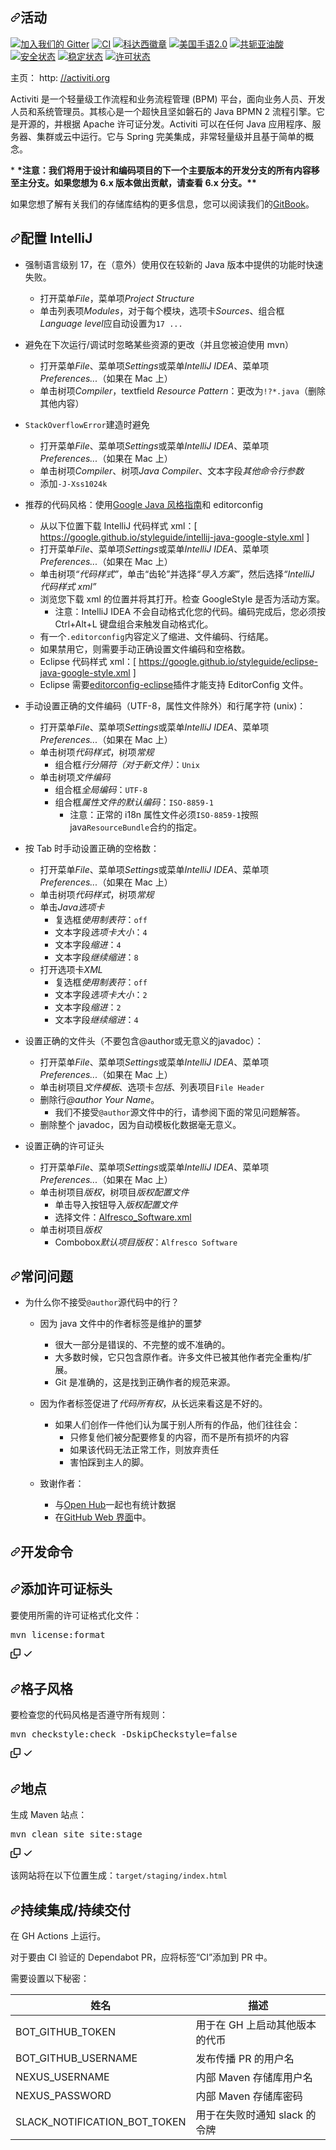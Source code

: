 <div class="Box-sc-g0xbh4-0 bJMeLZ js-snippet-clipboard-copy-unpositioned" data-hpc="true"><article class="markdown-body entry-content container-lg" itemprop="text"><h1 tabindex="-1" dir="auto"><a id="user-content-activiti" class="anchor" aria-hidden="true" tabindex="-1" href="#activiti"><svg class="octicon octicon-link" viewBox="0 0 16 16" version="1.1" width="16" height="16" aria-hidden="true"><path d="m7.775 3.275 1.25-1.25a3.5 3.5 0 1 1 4.95 4.95l-2.5 2.5a3.5 3.5 0 0 1-4.95 0 .751.751 0 0 1 .018-1.042.751.751 0 0 1 1.042-.018 1.998 1.998 0 0 0 2.83 0l2.5-2.5a2.002 2.002 0 0 0-2.83-2.83l-1.25 1.25a.751.751 0 0 1-1.042-.018.751.751 0 0 1-.018-1.042Zm-4.69 9.64a1.998 1.998 0 0 0 2.83 0l1.25-1.25a.751.751 0 0 1 1.042.018.751.751 0 0 1 .018 1.042l-1.25 1.25a3.5 3.5 0 1 1-4.95-4.95l2.5-2.5a3.5 3.5 0 0 1 4.95 0 .751.751 0 0 1-.018 1.042.751.751 0 0 1-1.042.018 1.998 1.998 0 0 0-2.83 0l-2.5 2.5a1.998 1.998 0 0 0 0 2.83Z"></path></svg></a><font style="vertical-align: inherit;"><font style="vertical-align: inherit;">活动</font></font></h1>
<p dir="auto"><a href="https://gitter.im/Activiti/Activiti7?utm_source=badge&amp;utm_medium=badge&amp;utm_campaign=pr-badge&amp;utm_content=badge" rel="nofollow"><img src="https://camo.githubusercontent.com/d2e7ed1ec48fb4f70f561d5aa77a88683ba02791415e55aa02ba6107c3c9b6dc/68747470733a2f2f6261646765732e6769747465722e696d2f41637469766974692f4163746976697469372e737667" alt="加入我们的 Gitter" data-canonical-src="https://badges.gitter.im/Activiti/Activiti7.svg" style="max-width: 100%;"></a>
<a href="https://github.com/Activiti/Activiti/actions/workflows/main.yml"><img src="https://github.com/Activiti/Activiti/actions/workflows/main.yml/badge.svg" alt="CI" style="max-width: 100%;"></a>
<a href="https://www.codacy.com/gh/Activiti/Activiti?utm_source=github.com&amp;utm_medium=referral&amp;utm_content=Activiti/Activiti&amp;utm_campaign=Badge_Grade" rel="nofollow"><img src="https://camo.githubusercontent.com/8eb0d13ce3e05d8626d69fe34b866841a81968ebbbef1866f654762a80dd3087/68747470733a2f2f6170692e636f646163792e636f6d2f70726f6a6563742f62616467652f47726164652f3830333538303161653934633434313938316633363366613939383234613333" alt="科达西徽章" data-canonical-src="https://api.codacy.com/project/badge/Grade/8035801ae94c441981f363fa99824a33" style="max-width: 100%;"></a>
<a href="https://github.com/Activiti/Activiti/blob/develop/LICENSE.txt"><img src="https://camo.githubusercontent.com/f55020be3fbfaef8166e30b44e23b02853bb266f7f4192dcddbb3418045e50f4/68747470733a2f2f696d672e736869656c64732e696f2f686578706d2f6c2f706c75672e737667" alt="美国手语2.0" data-canonical-src="https://img.shields.io/hexpm/l/plug.svg" style="max-width: 100%;"></a>
<a href="https://cla-assistant.io/Activiti/Activiti" rel="nofollow"><img src="https://camo.githubusercontent.com/dfec7e52b5299ef5b9646eaaa11cbb35c502ff512ba3fc7f4ae879c441bb69e5/68747470733a2f2f636c612d617373697374616e742e696f2f726561646d652f62616467652f41637469766974692f4163746976697469" alt="共轭亚油酸" data-canonical-src="https://cla-assistant.io/readme/badge/Activiti/Activiti" style="max-width: 100%;"></a>
<a href="https://www.meterian.io/report/gh/Activiti/Activiti" rel="nofollow"><img src="https://camo.githubusercontent.com/431aa07976ce6a1528ace21f2c15f6f67472c7c7d95988c1398744b1a0c6f209/68747470733a2f2f7777772e6d6574657269616e2e696f2f62616467652f67682f41637469766974692f41637469766974692f7365637572697479" alt="安全状态" data-canonical-src="https://www.meterian.io/badge/gh/Activiti/Activiti/security" style="max-width: 100%;"></a>
<a href="https://www.meterian.io/report/gh/Activiti/Activiti" rel="nofollow"><img src="https://camo.githubusercontent.com/022f716c405abbd38b4923692bd0538306c8e488ba1d0f1fadb509d6868873c8/68747470733a2f2f7777772e6d6574657269616e2e696f2f62616467652f67682f41637469766974692f41637469766974692f73746162696c697479" alt="稳定状态" data-canonical-src="https://www.meterian.io/badge/gh/Activiti/Activiti/stability" style="max-width: 100%;"></a>
<a href="https://www.meterian.io/report/gh/Activiti/Activiti" rel="nofollow"><img src="https://camo.githubusercontent.com/84f5d57ddfb2e4f87b2ea9eeda69b7d91c9d0d378722cd04f4da110db3cabfbe/68747470733a2f2f7777772e6d6574657269616e2e696f2f62616467652f67682f41637469766974692f41637469766974692f6c6963656e73696e67" alt="许可状态" data-canonical-src="https://www.meterian.io/badge/gh/Activiti/Activiti/licensing" style="max-width: 100%;"></a></p>
<p dir="auto"><font style="vertical-align: inherit;"><font style="vertical-align: inherit;">主页： http: </font></font><a href="http://activiti.org" rel="nofollow"><font style="vertical-align: inherit;"><font style="vertical-align: inherit;">//activiti.org</font></font></a></p>
<p dir="auto"><font style="vertical-align: inherit;"><font style="vertical-align: inherit;">Activiti 是一个轻量级工作流程和业务流程管理 (BPM) 平台，面向业务人员、开发人员和系统管理员。</font><font style="vertical-align: inherit;">其核心是一个超快且坚如磐石的 Java BPMN 2 流程引擎。</font><font style="vertical-align: inherit;">它是开源的，并根据 Apache 许可证分发。</font><font style="vertical-align: inherit;">Activiti 可以在任何 Java 应用程序、服务器、集群或云中运行。</font><font style="vertical-align: inherit;">它与 Spring 完美集成，非常轻量级并且基于简单的概念。</font></font></p>
<p dir="auto"><font style="vertical-align: inherit;"><font style="vertical-align: inherit;">* </font></font><strong><font style="vertical-align: inherit;"><font style="vertical-align: inherit;">*注意：我们将用于设计和编码项目的下一个主要版本的开发分支的所有内容移至主分支。</font><font style="vertical-align: inherit;">如果您想为 6.x 版本做出贡献，请查看 6.x 分支。**</font></font></strong></p>
<p dir="auto"><font style="vertical-align: inherit;"><font style="vertical-align: inherit;">如果您想了解有关我们的存储库结构的更多信息，您可以阅读我们的</font></font><a href="https://activiti.gitbooks.io/activiti-7-developers-guide/content/" rel="nofollow"><font style="vertical-align: inherit;"><font style="vertical-align: inherit;">GitBook</font></font></a><font style="vertical-align: inherit;"><font style="vertical-align: inherit;">。</font></font></p>
<h2 tabindex="-1" dir="auto"><a id="user-content-configuring-intellij" class="anchor" aria-hidden="true" tabindex="-1" href="#configuring-intellij"><svg class="octicon octicon-link" viewBox="0 0 16 16" version="1.1" width="16" height="16" aria-hidden="true"><path d="m7.775 3.275 1.25-1.25a3.5 3.5 0 1 1 4.95 4.95l-2.5 2.5a3.5 3.5 0 0 1-4.95 0 .751.751 0 0 1 .018-1.042.751.751 0 0 1 1.042-.018 1.998 1.998 0 0 0 2.83 0l2.5-2.5a2.002 2.002 0 0 0-2.83-2.83l-1.25 1.25a.751.751 0 0 1-1.042-.018.751.751 0 0 1-.018-1.042Zm-4.69 9.64a1.998 1.998 0 0 0 2.83 0l1.25-1.25a.751.751 0 0 1 1.042.018.751.751 0 0 1 .018 1.042l-1.25 1.25a3.5 3.5 0 1 1-4.95-4.95l2.5-2.5a3.5 3.5 0 0 1 4.95 0 .751.751 0 0 1-.018 1.042.751.751 0 0 1-1.042.018 1.998 1.998 0 0 0-2.83 0l-2.5 2.5a1.998 1.998 0 0 0 0 2.83Z"></path></svg></a><font style="vertical-align: inherit;"><font style="vertical-align: inherit;">配置 IntelliJ</font></font></h2>
<ul dir="auto">
<li>
<p dir="auto"><font style="vertical-align: inherit;"><font style="vertical-align: inherit;">强制语言级别 17，在（意外）使用仅在较新的 Java 版本中提供的功能时快速失败。</font></font></p>
<ul dir="auto">
<li><font style="vertical-align: inherit;"><font style="vertical-align: inherit;">打开菜单</font></font><em><font style="vertical-align: inherit;"><font style="vertical-align: inherit;">File</font></font></em><font style="vertical-align: inherit;"><font style="vertical-align: inherit;">，菜单项</font></font><em><font style="vertical-align: inherit;"><font style="vertical-align: inherit;">Project Structure</font></font></em></li>
<li><font style="vertical-align: inherit;"><font style="vertical-align: inherit;">单击列表项</font></font><em><font style="vertical-align: inherit;"><font style="vertical-align: inherit;">Modules</font></font></em><font style="vertical-align: inherit;"><font style="vertical-align: inherit;">，对于每个模块，选项卡</font></font><em><font style="vertical-align: inherit;"><font style="vertical-align: inherit;">Sources</font></font></em><font style="vertical-align: inherit;"><font style="vertical-align: inherit;">、组合框</font></font><em><font style="vertical-align: inherit;"><font style="vertical-align: inherit;">Language level</font></font></em><font style="vertical-align: inherit;"><font style="vertical-align: inherit;">应自动设置为</font></font><code>17 ...</code></li>
</ul>
</li>
<li>
<p dir="auto"><font style="vertical-align: inherit;"><font style="vertical-align: inherit;">避免在下次运行/调试时忽略某些资源的更改（并且您被迫使用 mvn）</font></font></p>
<ul dir="auto">
<li><font style="vertical-align: inherit;"><font style="vertical-align: inherit;">打开菜单</font></font><em><font style="vertical-align: inherit;"><font style="vertical-align: inherit;">File</font></font></em><font style="vertical-align: inherit;"><font style="vertical-align: inherit;">、菜单项</font></font><em><font style="vertical-align: inherit;"><font style="vertical-align: inherit;">Settings</font></font></em><font style="vertical-align: inherit;"><font style="vertical-align: inherit;">或菜单</font></font><em><font style="vertical-align: inherit;"><font style="vertical-align: inherit;">IntelliJ IDEA</font></font></em><font style="vertical-align: inherit;"><font style="vertical-align: inherit;">、菜单项</font></font><em><font style="vertical-align: inherit;"><font style="vertical-align: inherit;">Preferences...</font></font></em><font style="vertical-align: inherit;"><font style="vertical-align: inherit;">（如果在 Mac 上）</font></font></li>
<li><font style="vertical-align: inherit;"><font style="vertical-align: inherit;">单击树项</font></font><em><font style="vertical-align: inherit;"><font style="vertical-align: inherit;">Compiler</font></font></em><font style="vertical-align: inherit;"><font style="vertical-align: inherit;">，textfield </font></font><em><font style="vertical-align: inherit;"><font style="vertical-align: inherit;">Resource Pattern</font></font></em><font style="vertical-align: inherit;"><font style="vertical-align: inherit;">：更改为</font></font><code>!?*.java</code><font style="vertical-align: inherit;"><font style="vertical-align: inherit;">（删除其他内容）</font></font></li>
</ul>
</li>
<li>
<p dir="auto"><font style="vertical-align: inherit;"></font><code>StackOverflowError</code><font style="vertical-align: inherit;"><font style="vertical-align: inherit;">建造时</font><font style="vertical-align: inherit;">避免</font></font></p>
<ul dir="auto">
<li><font style="vertical-align: inherit;"><font style="vertical-align: inherit;">打开菜单</font></font><em><font style="vertical-align: inherit;"><font style="vertical-align: inherit;">File</font></font></em><font style="vertical-align: inherit;"><font style="vertical-align: inherit;">、菜单项</font></font><em><font style="vertical-align: inherit;"><font style="vertical-align: inherit;">Settings</font></font></em><font style="vertical-align: inherit;"><font style="vertical-align: inherit;">或菜单</font></font><em><font style="vertical-align: inherit;"><font style="vertical-align: inherit;">IntelliJ IDEA</font></font></em><font style="vertical-align: inherit;"><font style="vertical-align: inherit;">、菜单项</font></font><em><font style="vertical-align: inherit;"><font style="vertical-align: inherit;">Preferences...</font></font></em><font style="vertical-align: inherit;"><font style="vertical-align: inherit;">（如果在 Mac 上）</font></font></li>
<li><font style="vertical-align: inherit;"><font style="vertical-align: inherit;">单击树项</font></font><em><font style="vertical-align: inherit;"><font style="vertical-align: inherit;">Compiler</font></font></em><font style="vertical-align: inherit;"><font style="vertical-align: inherit;">、树项</font></font><em><font style="vertical-align: inherit;"><font style="vertical-align: inherit;">Java Compiler</font></font></em><font style="vertical-align: inherit;"><font style="vertical-align: inherit;">、文本字段</font></font><em><font style="vertical-align: inherit;"><font style="vertical-align: inherit;">其他命令行参数</font></font></em></li>
<li><font style="vertical-align: inherit;"><font style="vertical-align: inherit;">添加</font></font><code>-J-Xss1024k</code></li>
</ul>
</li>
<li>
<p dir="auto"><font style="vertical-align: inherit;"><font style="vertical-align: inherit;">推荐的代码风格：使用</font></font><a href="https://google.github.io/styleguide/javaguide.html" rel="nofollow"><font style="vertical-align: inherit;"><font style="vertical-align: inherit;">Google Java 风格指南</font></font></a><font style="vertical-align: inherit;"><font style="vertical-align: inherit;">和 editorconfig</font></font></p>
<ul dir="auto">
<li><font style="vertical-align: inherit;"><font style="vertical-align: inherit;">从以下位置下载 IntelliJ 代码样式 xml：[ </font></font><a href="https://google.github.io/styleguide/intellij-java-google-style.xml" rel="nofollow"><font style="vertical-align: inherit;"><font style="vertical-align: inherit;">https://google.github.io/styleguide/intellij-java-google-style.xml</font></font></a><font style="vertical-align: inherit;"><font style="vertical-align: inherit;"> ]</font></font></li>
<li><font style="vertical-align: inherit;"><font style="vertical-align: inherit;">打开菜单</font></font><em><font style="vertical-align: inherit;"><font style="vertical-align: inherit;">File</font></font></em><font style="vertical-align: inherit;"><font style="vertical-align: inherit;">、菜单项</font></font><em><font style="vertical-align: inherit;"><font style="vertical-align: inherit;">Settings</font></font></em><font style="vertical-align: inherit;"><font style="vertical-align: inherit;">或菜单</font></font><em><font style="vertical-align: inherit;"><font style="vertical-align: inherit;">IntelliJ IDEA</font></font></em><font style="vertical-align: inherit;"><font style="vertical-align: inherit;">、菜单项</font></font><em><font style="vertical-align: inherit;"><font style="vertical-align: inherit;">Preferences...</font></font></em><font style="vertical-align: inherit;"><font style="vertical-align: inherit;">（如果在 Mac 上）</font></font></li>
<li><font style="vertical-align: inherit;"><font style="vertical-align: inherit;">单击树项</font></font><em><font style="vertical-align: inherit;"><font style="vertical-align: inherit;">“代码样式”</font></font></em><font style="vertical-align: inherit;"><font style="vertical-align: inherit;">，单击“齿轮”并选择</font></font><em><font style="vertical-align: inherit;"><font style="vertical-align: inherit;">“导入方案”</font></font></em><font style="vertical-align: inherit;"><font style="vertical-align: inherit;">，然后选择</font></font><em><font style="vertical-align: inherit;"><font style="vertical-align: inherit;">“IntelliJ 代码样式 xml”</font></font></em></li>
<li><font style="vertical-align: inherit;"><font style="vertical-align: inherit;">浏览您下载 xml 的位置并将其打开。</font><font style="vertical-align: inherit;">检查 GoogleStyle 是否为活动方案。
</font></font><ul dir="auto">
<li><font style="vertical-align: inherit;"><font style="vertical-align: inherit;">注意：IntelliJ IDEA 不会自动格式化您的代码。</font><font style="vertical-align: inherit;">编码完成后，您必须按 Ctrl+Alt+L 键盘组合来触发自动格式化。</font></font></li>
</ul>
</li>
<li><font style="vertical-align: inherit;"><font style="vertical-align: inherit;">有一个</font></font><code>.editorconfig</code><font style="vertical-align: inherit;"><font style="vertical-align: inherit;">内容定义了缩进、文件编码、行结尾。</font></font></li>
<li><font style="vertical-align: inherit;"><font style="vertical-align: inherit;">如果禁用它，则需要手动正确设置文件编码和空格数。</font></font></li>
<li><font style="vertical-align: inherit;"><font style="vertical-align: inherit;">Eclipse 代码样式 xml：[ </font></font><a href="https://google.github.io/styleguide/eclipse-java-google-style.xml" rel="nofollow"><font style="vertical-align: inherit;"><font style="vertical-align: inherit;">https://google.github.io/styleguide/eclipse-java-google-style.xml</font></font></a><font style="vertical-align: inherit;"><font style="vertical-align: inherit;"> ]</font></font></li>
<li><font style="vertical-align: inherit;"><font style="vertical-align: inherit;">Eclipse 需要</font></font><a href="https://marketplace.eclipse.org/content/editorconfig-eclipse" rel="nofollow"><font style="vertical-align: inherit;"><font style="vertical-align: inherit;">editorconfig-eclipse</font></font></a><font style="vertical-align: inherit;"><font style="vertical-align: inherit;">插件才能支持 EditorConfig 文件。</font></font></li>
</ul>
</li>
<li>
<p dir="auto"><font style="vertical-align: inherit;"><font style="vertical-align: inherit;">手动设置正确的文件编码（UTF-8，属性文件除外）和行尾字符 (unix)：</font></font></p>
<ul dir="auto">
<li><font style="vertical-align: inherit;"><font style="vertical-align: inherit;">打开菜单</font></font><em><font style="vertical-align: inherit;"><font style="vertical-align: inherit;">File</font></font></em><font style="vertical-align: inherit;"><font style="vertical-align: inherit;">、菜单项</font></font><em><font style="vertical-align: inherit;"><font style="vertical-align: inherit;">Settings</font></font></em><font style="vertical-align: inherit;"><font style="vertical-align: inherit;">或菜单</font></font><em><font style="vertical-align: inherit;"><font style="vertical-align: inherit;">IntelliJ IDEA</font></font></em><font style="vertical-align: inherit;"><font style="vertical-align: inherit;">、菜单项</font></font><em><font style="vertical-align: inherit;"><font style="vertical-align: inherit;">Preferences...</font></font></em><font style="vertical-align: inherit;"><font style="vertical-align: inherit;">（如果在 Mac 上）</font></font></li>
<li><font style="vertical-align: inherit;"><font style="vertical-align: inherit;">单击树项</font></font><em><font style="vertical-align: inherit;"><font style="vertical-align: inherit;">代码样式</font></font></em><font style="vertical-align: inherit;"><font style="vertical-align: inherit;">，树项</font></font><em><font style="vertical-align: inherit;"><font style="vertical-align: inherit;">常规</font></font></em>
<ul dir="auto">
<li><font style="vertical-align: inherit;"><font style="vertical-align: inherit;">组合框</font></font><em><font style="vertical-align: inherit;"><font style="vertical-align: inherit;">行分隔符（对于新文件）</font></font></em><font style="vertical-align: inherit;"><font style="vertical-align: inherit;">：</font></font><code>Unix</code></li>
</ul>
</li>
<li><font style="vertical-align: inherit;"><font style="vertical-align: inherit;">单击树项</font></font><em><font style="vertical-align: inherit;"><font style="vertical-align: inherit;">文件编码</font></font></em>
<ul dir="auto">
<li><font style="vertical-align: inherit;"><font style="vertical-align: inherit;">组合框</font></font><em><font style="vertical-align: inherit;"><font style="vertical-align: inherit;">全局编码</font></font></em><font style="vertical-align: inherit;"><font style="vertical-align: inherit;">：</font></font><code>UTF-8</code></li>
<li><font style="vertical-align: inherit;"><font style="vertical-align: inherit;">组合框</font></font><em><font style="vertical-align: inherit;"><font style="vertical-align: inherit;">属性文件的默认编码</font></font></em><font style="vertical-align: inherit;"><font style="vertical-align: inherit;">：</font></font><code>ISO-8859-1</code>
<ul dir="auto">
<li><font style="vertical-align: inherit;"><font style="vertical-align: inherit;">注意：正常的 i18n 属性文件必须</font></font><code>ISO-8859-1</code><font style="vertical-align: inherit;"><font style="vertical-align: inherit;">按照 java</font></font><code>ResourceBundle</code><font style="vertical-align: inherit;"><font style="vertical-align: inherit;">合约的指定。</font></font></li>
</ul>
</li>
</ul>
</li>
</ul>
</li>
<li>
<p dir="auto"><font style="vertical-align: inherit;"><font style="vertical-align: inherit;">按 T&ZeroWidthSpace;&ZeroWidthSpace;ab 时手动设置正确的空格数：</font></font></p>
<ul dir="auto">
<li><font style="vertical-align: inherit;"><font style="vertical-align: inherit;">打开菜单</font></font><em><font style="vertical-align: inherit;"><font style="vertical-align: inherit;">File</font></font></em><font style="vertical-align: inherit;"><font style="vertical-align: inherit;">、菜单项</font></font><em><font style="vertical-align: inherit;"><font style="vertical-align: inherit;">Settings</font></font></em><font style="vertical-align: inherit;"><font style="vertical-align: inherit;">或菜单</font></font><em><font style="vertical-align: inherit;"><font style="vertical-align: inherit;">IntelliJ IDEA</font></font></em><font style="vertical-align: inherit;"><font style="vertical-align: inherit;">、菜单项</font></font><em><font style="vertical-align: inherit;"><font style="vertical-align: inherit;">Preferences...</font></font></em><font style="vertical-align: inherit;"><font style="vertical-align: inherit;">（如果在 Mac 上）</font></font></li>
<li><font style="vertical-align: inherit;"><font style="vertical-align: inherit;">单击树项</font></font><em><font style="vertical-align: inherit;"><font style="vertical-align: inherit;">代码样式</font></font></em><font style="vertical-align: inherit;"><font style="vertical-align: inherit;">，树项</font></font><em><font style="vertical-align: inherit;"><font style="vertical-align: inherit;">常规</font></font></em></li>
<li><font style="vertical-align: inherit;"><font style="vertical-align: inherit;">单击</font></font><em><font style="vertical-align: inherit;"><font style="vertical-align: inherit;">Java选项卡</font></font></em>
<ul dir="auto">
<li><font style="vertical-align: inherit;"><font style="vertical-align: inherit;">复选框</font></font><em><font style="vertical-align: inherit;"><font style="vertical-align: inherit;">使用制表符</font></font></em><font style="vertical-align: inherit;"><font style="vertical-align: inherit;">：</font></font><code>off</code></li>
<li><font style="vertical-align: inherit;"><font style="vertical-align: inherit;">文本字段</font></font><em><font style="vertical-align: inherit;"><font style="vertical-align: inherit;">选项卡大小</font></font></em><font style="vertical-align: inherit;"><font style="vertical-align: inherit;">：</font></font><code>4</code></li>
<li><font style="vertical-align: inherit;"><font style="vertical-align: inherit;">文本字段</font></font><em><font style="vertical-align: inherit;"><font style="vertical-align: inherit;">缩进</font></font></em><font style="vertical-align: inherit;"><font style="vertical-align: inherit;">：</font></font><code>4</code></li>
<li><font style="vertical-align: inherit;"><font style="vertical-align: inherit;">文本字段</font></font><em><font style="vertical-align: inherit;"><font style="vertical-align: inherit;">继续缩进</font></font></em><font style="vertical-align: inherit;"><font style="vertical-align: inherit;">：</font></font><code>8</code></li>
</ul>
</li>
<li><font style="vertical-align: inherit;"><font style="vertical-align: inherit;">打开选项卡</font></font><em><font style="vertical-align: inherit;"><font style="vertical-align: inherit;">XML</font></font></em>
<ul dir="auto">
<li><font style="vertical-align: inherit;"><font style="vertical-align: inherit;">复选框</font></font><em><font style="vertical-align: inherit;"><font style="vertical-align: inherit;">使用制表符</font></font></em><font style="vertical-align: inherit;"><font style="vertical-align: inherit;">：</font></font><code>off</code></li>
<li><font style="vertical-align: inherit;"><font style="vertical-align: inherit;">文本字段</font></font><em><font style="vertical-align: inherit;"><font style="vertical-align: inherit;">选项卡大小</font></font></em><font style="vertical-align: inherit;"><font style="vertical-align: inherit;">：</font></font><code>2</code></li>
<li><font style="vertical-align: inherit;"><font style="vertical-align: inherit;">文本字段</font></font><em><font style="vertical-align: inherit;"><font style="vertical-align: inherit;">缩进</font></font></em><font style="vertical-align: inherit;"><font style="vertical-align: inherit;">：</font></font><code>2</code></li>
<li><font style="vertical-align: inherit;"><font style="vertical-align: inherit;">文本字段</font></font><em><font style="vertical-align: inherit;"><font style="vertical-align: inherit;">继续缩进</font></font></em><font style="vertical-align: inherit;"><font style="vertical-align: inherit;">：</font></font><code>4</code></li>
</ul>
</li>
</ul>
</li>
<li>
<p dir="auto"><font style="vertical-align: inherit;"><font style="vertical-align: inherit;">设置正确的文件头（不要包含@author或无意义的javadoc）：</font></font></p>
<ul dir="auto">
<li><font style="vertical-align: inherit;"><font style="vertical-align: inherit;">打开菜单</font></font><em><font style="vertical-align: inherit;"><font style="vertical-align: inherit;">File</font></font></em><font style="vertical-align: inherit;"><font style="vertical-align: inherit;">、菜单项</font></font><em><font style="vertical-align: inherit;"><font style="vertical-align: inherit;">Settings</font></font></em><font style="vertical-align: inherit;"><font style="vertical-align: inherit;">或菜单</font></font><em><font style="vertical-align: inherit;"><font style="vertical-align: inherit;">IntelliJ IDEA</font></font></em><font style="vertical-align: inherit;"><font style="vertical-align: inherit;">、菜单项</font></font><em><font style="vertical-align: inherit;"><font style="vertical-align: inherit;">Preferences...</font></font></em><font style="vertical-align: inherit;"><font style="vertical-align: inherit;">（如果在 Mac 上）</font></font></li>
<li><font style="vertical-align: inherit;"><font style="vertical-align: inherit;">单击树项目</font></font><em><font style="vertical-align: inherit;"><font style="vertical-align: inherit;">文件模板</font></font></em><font style="vertical-align: inherit;"><font style="vertical-align: inherit;">、选项卡</font></font><em><font style="vertical-align: inherit;"><font style="vertical-align: inherit;">包括</font></font></em><font style="vertical-align: inherit;"><font style="vertical-align: inherit;">、列表项目</font></font><code>File Header</code></li>
<li><font style="vertical-align: inherit;"><font style="vertical-align: inherit;">删除行</font></font><em><font style="vertical-align: inherit;"><font style="vertical-align: inherit;">@author Your Name</font></font></em><font style="vertical-align: inherit;"><font style="vertical-align: inherit;">。
</font></font><ul dir="auto">
<li><font style="vertical-align: inherit;"><font style="vertical-align: inherit;">我们不接受</font></font><code>@author</code><font style="vertical-align: inherit;"><font style="vertical-align: inherit;">源文件中的行，请参阅下面的常见问题解答。</font></font></li>
</ul>
</li>
<li><font style="vertical-align: inherit;"><font style="vertical-align: inherit;">删除整个 javadoc，因为自动模板化数据毫无意义。</font></font></li>
</ul>
</li>
<li>
<p dir="auto"><font style="vertical-align: inherit;"><font style="vertical-align: inherit;">设置正确的许可证头</font></font></p>
<ul dir="auto">
<li><font style="vertical-align: inherit;"><font style="vertical-align: inherit;">打开菜单</font></font><em><font style="vertical-align: inherit;"><font style="vertical-align: inherit;">File</font></font></em><font style="vertical-align: inherit;"><font style="vertical-align: inherit;">、菜单项</font></font><em><font style="vertical-align: inherit;"><font style="vertical-align: inherit;">Settings</font></font></em><font style="vertical-align: inherit;"><font style="vertical-align: inherit;">或菜单</font></font><em><font style="vertical-align: inherit;"><font style="vertical-align: inherit;">IntelliJ IDEA</font></font></em><font style="vertical-align: inherit;"><font style="vertical-align: inherit;">、菜单项</font></font><em><font style="vertical-align: inherit;"><font style="vertical-align: inherit;">Preferences...</font></font></em><font style="vertical-align: inherit;"><font style="vertical-align: inherit;">（如果在 Mac 上）</font></font></li>
<li><font style="vertical-align: inherit;"><font style="vertical-align: inherit;">单击树项目</font></font><em><font style="vertical-align: inherit;"><font style="vertical-align: inherit;">版权</font></font></em><font style="vertical-align: inherit;"><font style="vertical-align: inherit;">，树项目</font></font><em><font style="vertical-align: inherit;"><font style="vertical-align: inherit;">版权配置文件</font></font></em>
<ul dir="auto">
<li><font style="vertical-align: inherit;"><font style="vertical-align: inherit;">单击导入按钮导入</font></font><em><font style="vertical-align: inherit;"><font style="vertical-align: inherit;">版权配置文件</font></font></em></li>
<li><font style="vertical-align: inherit;"><font style="vertical-align: inherit;">选择文件：</font></font><a href="/Activiti/Activiti/blob/develop/ide-configuration/intellij-configuration/copyright/Alfresco_Software.xml"><font style="vertical-align: inherit;"><font style="vertical-align: inherit;">Alfresco_Software.xml</font></font></a></li>
</ul>
</li>
<li><font style="vertical-align: inherit;"><font style="vertical-align: inherit;">单击树项目</font></font><em><font style="vertical-align: inherit;"><font style="vertical-align: inherit;">版权</font></font></em>
<ul dir="auto">
<li><font style="vertical-align: inherit;"><font style="vertical-align: inherit;">Combobox</font></font><em><font style="vertical-align: inherit;"><font style="vertical-align: inherit;">默认项目版权</font></font></em><font style="vertical-align: inherit;"><font style="vertical-align: inherit;">：</font></font><code>Alfresco Software</code></li>
</ul>
</li>
</ul>
</li>
</ul>
<h1 tabindex="-1" dir="auto"><a id="user-content-faq" class="anchor" aria-hidden="true" tabindex="-1" href="#faq"><svg class="octicon octicon-link" viewBox="0 0 16 16" version="1.1" width="16" height="16" aria-hidden="true"><path d="m7.775 3.275 1.25-1.25a3.5 3.5 0 1 1 4.95 4.95l-2.5 2.5a3.5 3.5 0 0 1-4.95 0 .751.751 0 0 1 .018-1.042.751.751 0 0 1 1.042-.018 1.998 1.998 0 0 0 2.83 0l2.5-2.5a2.002 2.002 0 0 0-2.83-2.83l-1.25 1.25a.751.751 0 0 1-1.042-.018.751.751 0 0 1-.018-1.042Zm-4.69 9.64a1.998 1.998 0 0 0 2.83 0l1.25-1.25a.751.751 0 0 1 1.042.018.751.751 0 0 1 .018 1.042l-1.25 1.25a3.5 3.5 0 1 1-4.95-4.95l2.5-2.5a3.5 3.5 0 0 1 4.95 0 .751.751 0 0 1-.018 1.042.751.751 0 0 1-1.042.018 1.998 1.998 0 0 0-2.83 0l-2.5 2.5a1.998 1.998 0 0 0 0 2.83Z"></path></svg></a><font style="vertical-align: inherit;"><font style="vertical-align: inherit;">常问问题</font></font></h1>
<ul dir="auto">
<li>
<p dir="auto"><font style="vertical-align: inherit;"><font style="vertical-align: inherit;">为什么你不接受</font></font><code>@author</code><font style="vertical-align: inherit;"><font style="vertical-align: inherit;">源代码中的行？</font></font></p>
<ul dir="auto">
<li>
<p dir="auto"><font style="vertical-align: inherit;"><font style="vertical-align: inherit;">因为 java 文件中的作者标签是维护的噩梦</font></font></p>
<ul dir="auto">
<li><font style="vertical-align: inherit;"><font style="vertical-align: inherit;">很大一部分是错误的、不完整的或不准确的。</font></font></li>
<li><font style="vertical-align: inherit;"><font style="vertical-align: inherit;">大多数时候，它只包含原作者。</font><font style="vertical-align: inherit;">许多文件已被其他作者完全重构/扩展。</font></font></li>
<li><font style="vertical-align: inherit;"><font style="vertical-align: inherit;">Git 是准确的，这是找到正确作者的规范来源。</font></font></li>
</ul>
</li>
<li>
<p dir="auto"><font style="vertical-align: inherit;"><font style="vertical-align: inherit;">因为作者标签促进了</font></font><em><font style="vertical-align: inherit;"><font style="vertical-align: inherit;">代码所有权</font></font></em><font style="vertical-align: inherit;"><font style="vertical-align: inherit;">，从长远来看这是不好的。</font></font></p>
<ul dir="auto">
<li><font style="vertical-align: inherit;"><font style="vertical-align: inherit;">如果人们创作一件他们认为属于别人所有的作品，他们往往会：
</font></font><ul dir="auto">
<li><font style="vertical-align: inherit;"><font style="vertical-align: inherit;">只修复他们被分配要修复的内容，而不是所有损坏的内容</font></font></li>
<li><font style="vertical-align: inherit;"><font style="vertical-align: inherit;">如果该代码无法正常工作，则放弃责任</font></font></li>
<li><font style="vertical-align: inherit;"><font style="vertical-align: inherit;">害怕踩到主人的脚。</font></font></li>
</ul>
</li>
</ul>
</li>
<li>
<p dir="auto"><font style="vertical-align: inherit;"><font style="vertical-align: inherit;">致谢作者：</font></font></p>
<ul dir="auto">
<li><font style="vertical-align: inherit;"><font style="vertical-align: inherit;">与</font></font><a href="https://www.openhub.net/p/activiti/contributors" rel="nofollow"><font style="vertical-align: inherit;"><font style="vertical-align: inherit;">Open Hub</font></font></a><font style="vertical-align: inherit;"><font style="vertical-align: inherit;">一起也有统计数据</font></font></li>
<li><font style="vertical-align: inherit;"><font style="vertical-align: inherit;">在</font></font><a href="https://github.com/activiti"><font style="vertical-align: inherit;"><font style="vertical-align: inherit;">GitHub Web 界面</font></font></a><font style="vertical-align: inherit;"><font style="vertical-align: inherit;">中。</font></font></li>
</ul>
</li>
</ul>
</li>
</ul>
<h1 tabindex="-1" dir="auto"><a id="user-content-development-commands" class="anchor" aria-hidden="true" tabindex="-1" href="#development-commands"><svg class="octicon octicon-link" viewBox="0 0 16 16" version="1.1" width="16" height="16" aria-hidden="true"><path d="m7.775 3.275 1.25-1.25a3.5 3.5 0 1 1 4.95 4.95l-2.5 2.5a3.5 3.5 0 0 1-4.95 0 .751.751 0 0 1 .018-1.042.751.751 0 0 1 1.042-.018 1.998 1.998 0 0 0 2.83 0l2.5-2.5a2.002 2.002 0 0 0-2.83-2.83l-1.25 1.25a.751.751 0 0 1-1.042-.018.751.751 0 0 1-.018-1.042Zm-4.69 9.64a1.998 1.998 0 0 0 2.83 0l1.25-1.25a.751.751 0 0 1 1.042.018.751.751 0 0 1 .018 1.042l-1.25 1.25a3.5 3.5 0 1 1-4.95-4.95l2.5-2.5a3.5 3.5 0 0 1 4.95 0 .751.751 0 0 1-.018 1.042.751.751 0 0 1-1.042.018 1.998 1.998 0 0 0-2.83 0l-2.5 2.5a1.998 1.998 0 0 0 0 2.83Z"></path></svg></a><font style="vertical-align: inherit;"><font style="vertical-align: inherit;">开发命令</font></font></h1>
<h2 tabindex="-1" dir="auto"><a id="user-content-add-license-header" class="anchor" aria-hidden="true" tabindex="-1" href="#add-license-header"><svg class="octicon octicon-link" viewBox="0 0 16 16" version="1.1" width="16" height="16" aria-hidden="true"><path d="m7.775 3.275 1.25-1.25a3.5 3.5 0 1 1 4.95 4.95l-2.5 2.5a3.5 3.5 0 0 1-4.95 0 .751.751 0 0 1 .018-1.042.751.751 0 0 1 1.042-.018 1.998 1.998 0 0 0 2.83 0l2.5-2.5a2.002 2.002 0 0 0-2.83-2.83l-1.25 1.25a.751.751 0 0 1-1.042-.018.751.751 0 0 1-.018-1.042Zm-4.69 9.64a1.998 1.998 0 0 0 2.83 0l1.25-1.25a.751.751 0 0 1 1.042.018.751.751 0 0 1 .018 1.042l-1.25 1.25a3.5 3.5 0 1 1-4.95-4.95l2.5-2.5a3.5 3.5 0 0 1 4.95 0 .751.751 0 0 1-.018 1.042.751.751 0 0 1-1.042.018 1.998 1.998 0 0 0-2.83 0l-2.5 2.5a1.998 1.998 0 0 0 0 2.83Z"></path></svg></a><font style="vertical-align: inherit;"><font style="vertical-align: inherit;">添加许可证标头</font></font></h2>
<p dir="auto"><font style="vertical-align: inherit;"><font style="vertical-align: inherit;">要使用所需的许可证格式化文件：</font></font></p>
<div class="highlight highlight-source-shell notranslate position-relative overflow-auto" dir="auto"><pre>mvn license:format</pre><div class="zeroclipboard-container">
    <clipboard-copy aria-label="Copy" class="ClipboardButton btn btn-invisible js-clipboard-copy m-2 p-0 tooltipped-no-delay d-flex flex-justify-center flex-items-center" data-copy-feedback="Copied!" data-tooltip-direction="w" value="mvn license:format" tabindex="0" role="button">
      <svg aria-hidden="true" height="16" viewBox="0 0 16 16" version="1.1" width="16" data-view-component="true" class="octicon octicon-copy js-clipboard-copy-icon">
    <path d="M0 6.75C0 5.784.784 5 1.75 5h1.5a.75.75 0 0 1 0 1.5h-1.5a.25.25 0 0 0-.25.25v7.5c0 .138.112.25.25.25h7.5a.25.25 0 0 0 .25-.25v-1.5a.75.75 0 0 1 1.5 0v1.5A1.75 1.75 0 0 1 9.25 16h-7.5A1.75 1.75 0 0 1 0 14.25Z"></path><path d="M5 1.75C5 .784 5.784 0 6.75 0h7.5C15.216 0 16 .784 16 1.75v7.5A1.75 1.75 0 0 1 14.25 11h-7.5A1.75 1.75 0 0 1 5 9.25Zm1.75-.25a.25.25 0 0 0-.25.25v7.5c0 .138.112.25.25.25h7.5a.25.25 0 0 0 .25-.25v-7.5a.25.25 0 0 0-.25-.25Z"></path>
</svg>
      <svg aria-hidden="true" height="16" viewBox="0 0 16 16" version="1.1" width="16" data-view-component="true" class="octicon octicon-check js-clipboard-check-icon color-fg-success d-none">
    <path d="M13.78 4.22a.75.75 0 0 1 0 1.06l-7.25 7.25a.75.75 0 0 1-1.06 0L2.22 9.28a.751.751 0 0 1 .018-1.042.751.751 0 0 1 1.042-.018L6 10.94l6.72-6.72a.75.75 0 0 1 1.06 0Z"></path>
</svg>
    </clipboard-copy>
  </div></div>
<h2 tabindex="-1" dir="auto"><a id="user-content-checkstyle" class="anchor" aria-hidden="true" tabindex="-1" href="#checkstyle"><svg class="octicon octicon-link" viewBox="0 0 16 16" version="1.1" width="16" height="16" aria-hidden="true"><path d="m7.775 3.275 1.25-1.25a3.5 3.5 0 1 1 4.95 4.95l-2.5 2.5a3.5 3.5 0 0 1-4.95 0 .751.751 0 0 1 .018-1.042.751.751 0 0 1 1.042-.018 1.998 1.998 0 0 0 2.83 0l2.5-2.5a2.002 2.002 0 0 0-2.83-2.83l-1.25 1.25a.751.751 0 0 1-1.042-.018.751.751 0 0 1-.018-1.042Zm-4.69 9.64a1.998 1.998 0 0 0 2.83 0l1.25-1.25a.751.751 0 0 1 1.042.018.751.751 0 0 1 .018 1.042l-1.25 1.25a3.5 3.5 0 1 1-4.95-4.95l2.5-2.5a3.5 3.5 0 0 1 4.95 0 .751.751 0 0 1-.018 1.042.751.751 0 0 1-1.042.018 1.998 1.998 0 0 0-2.83 0l-2.5 2.5a1.998 1.998 0 0 0 0 2.83Z"></path></svg></a><font style="vertical-align: inherit;"><font style="vertical-align: inherit;">格子风格</font></font></h2>
<p dir="auto"><font style="vertical-align: inherit;"><font style="vertical-align: inherit;">要检查您的代码风格是否遵守所有规则：</font></font></p>
<div class="highlight highlight-source-shell notranslate position-relative overflow-auto" dir="auto"><pre>mvn checkstyle:check -DskipCheckstyle=false</pre><div class="zeroclipboard-container">
    <clipboard-copy aria-label="Copy" class="ClipboardButton btn btn-invisible js-clipboard-copy m-2 p-0 tooltipped-no-delay d-flex flex-justify-center flex-items-center" data-copy-feedback="Copied!" data-tooltip-direction="w" value="mvn checkstyle:check -DskipCheckstyle=false" tabindex="0" role="button">
      <svg aria-hidden="true" height="16" viewBox="0 0 16 16" version="1.1" width="16" data-view-component="true" class="octicon octicon-copy js-clipboard-copy-icon">
    <path d="M0 6.75C0 5.784.784 5 1.75 5h1.5a.75.75 0 0 1 0 1.5h-1.5a.25.25 0 0 0-.25.25v7.5c0 .138.112.25.25.25h7.5a.25.25 0 0 0 .25-.25v-1.5a.75.75 0 0 1 1.5 0v1.5A1.75 1.75 0 0 1 9.25 16h-7.5A1.75 1.75 0 0 1 0 14.25Z"></path><path d="M5 1.75C5 .784 5.784 0 6.75 0h7.5C15.216 0 16 .784 16 1.75v7.5A1.75 1.75 0 0 1 14.25 11h-7.5A1.75 1.75 0 0 1 5 9.25Zm1.75-.25a.25.25 0 0 0-.25.25v7.5c0 .138.112.25.25.25h7.5a.25.25 0 0 0 .25-.25v-7.5a.25.25 0 0 0-.25-.25Z"></path>
</svg>
      <svg aria-hidden="true" height="16" viewBox="0 0 16 16" version="1.1" width="16" data-view-component="true" class="octicon octicon-check js-clipboard-check-icon color-fg-success d-none">
    <path d="M13.78 4.22a.75.75 0 0 1 0 1.06l-7.25 7.25a.75.75 0 0 1-1.06 0L2.22 9.28a.751.751 0 0 1 .018-1.042.751.751 0 0 1 1.042-.018L6 10.94l6.72-6.72a.75.75 0 0 1 1.06 0Z"></path>
</svg>
    </clipboard-copy>
  </div></div>
<h2 tabindex="-1" dir="auto"><a id="user-content-site" class="anchor" aria-hidden="true" tabindex="-1" href="#site"><svg class="octicon octicon-link" viewBox="0 0 16 16" version="1.1" width="16" height="16" aria-hidden="true"><path d="m7.775 3.275 1.25-1.25a3.5 3.5 0 1 1 4.95 4.95l-2.5 2.5a3.5 3.5 0 0 1-4.95 0 .751.751 0 0 1 .018-1.042.751.751 0 0 1 1.042-.018 1.998 1.998 0 0 0 2.83 0l2.5-2.5a2.002 2.002 0 0 0-2.83-2.83l-1.25 1.25a.751.751 0 0 1-1.042-.018.751.751 0 0 1-.018-1.042Zm-4.69 9.64a1.998 1.998 0 0 0 2.83 0l1.25-1.25a.751.751 0 0 1 1.042.018.751.751 0 0 1 .018 1.042l-1.25 1.25a3.5 3.5 0 1 1-4.95-4.95l2.5-2.5a3.5 3.5 0 0 1 4.95 0 .751.751 0 0 1-.018 1.042.751.751 0 0 1-1.042.018 1.998 1.998 0 0 0-2.83 0l-2.5 2.5a1.998 1.998 0 0 0 0 2.83Z"></path></svg></a><font style="vertical-align: inherit;"><font style="vertical-align: inherit;">地点</font></font></h2>
<p dir="auto"><font style="vertical-align: inherit;"><font style="vertical-align: inherit;">生成 Maven 站点：</font></font></p>
<div class="highlight highlight-source-shell notranslate position-relative overflow-auto" dir="auto"><pre>mvn clean site site:stage</pre><div class="zeroclipboard-container">
    <clipboard-copy aria-label="Copy" class="ClipboardButton btn btn-invisible js-clipboard-copy m-2 p-0 tooltipped-no-delay d-flex flex-justify-center flex-items-center" data-copy-feedback="Copied!" data-tooltip-direction="w" value="mvn clean site site:stage" tabindex="0" role="button">
      <svg aria-hidden="true" height="16" viewBox="0 0 16 16" version="1.1" width="16" data-view-component="true" class="octicon octicon-copy js-clipboard-copy-icon">
    <path d="M0 6.75C0 5.784.784 5 1.75 5h1.5a.75.75 0 0 1 0 1.5h-1.5a.25.25 0 0 0-.25.25v7.5c0 .138.112.25.25.25h7.5a.25.25 0 0 0 .25-.25v-1.5a.75.75 0 0 1 1.5 0v1.5A1.75 1.75 0 0 1 9.25 16h-7.5A1.75 1.75 0 0 1 0 14.25Z"></path><path d="M5 1.75C5 .784 5.784 0 6.75 0h7.5C15.216 0 16 .784 16 1.75v7.5A1.75 1.75 0 0 1 14.25 11h-7.5A1.75 1.75 0 0 1 5 9.25Zm1.75-.25a.25.25 0 0 0-.25.25v7.5c0 .138.112.25.25.25h7.5a.25.25 0 0 0 .25-.25v-7.5a.25.25 0 0 0-.25-.25Z"></path>
</svg>
      <svg aria-hidden="true" height="16" viewBox="0 0 16 16" version="1.1" width="16" data-view-component="true" class="octicon octicon-check js-clipboard-check-icon color-fg-success d-none">
    <path d="M13.78 4.22a.75.75 0 0 1 0 1.06l-7.25 7.25a.75.75 0 0 1-1.06 0L2.22 9.28a.751.751 0 0 1 .018-1.042.751.751 0 0 1 1.042-.018L6 10.94l6.72-6.72a.75.75 0 0 1 1.06 0Z"></path>
</svg>
    </clipboard-copy>
  </div></div>
<p dir="auto"><font style="vertical-align: inherit;"><font style="vertical-align: inherit;">该网站将在以下位置生成：</font></font><code>target/staging/index.html</code></p>
<h2 tabindex="-1" dir="auto"><a id="user-content-cicd" class="anchor" aria-hidden="true" tabindex="-1" href="#cicd"><svg class="octicon octicon-link" viewBox="0 0 16 16" version="1.1" width="16" height="16" aria-hidden="true"><path d="m7.775 3.275 1.25-1.25a3.5 3.5 0 1 1 4.95 4.95l-2.5 2.5a3.5 3.5 0 0 1-4.95 0 .751.751 0 0 1 .018-1.042.751.751 0 0 1 1.042-.018 1.998 1.998 0 0 0 2.83 0l2.5-2.5a2.002 2.002 0 0 0-2.83-2.83l-1.25 1.25a.751.751 0 0 1-1.042-.018.751.751 0 0 1-.018-1.042Zm-4.69 9.64a1.998 1.998 0 0 0 2.83 0l1.25-1.25a.751.751 0 0 1 1.042.018.751.751 0 0 1 .018 1.042l-1.25 1.25a3.5 3.5 0 1 1-4.95-4.95l2.5-2.5a3.5 3.5 0 0 1 4.95 0 .751.751 0 0 1-.018 1.042.751.751 0 0 1-1.042.018 1.998 1.998 0 0 0-2.83 0l-2.5 2.5a1.998 1.998 0 0 0 0 2.83Z"></path></svg></a><font style="vertical-align: inherit;"><font style="vertical-align: inherit;">持续集成/持续交付</font></font></h2>
<p dir="auto"><font style="vertical-align: inherit;"><font style="vertical-align: inherit;">在 GH Actions 上运行。</font></font></p>
<p dir="auto"><font style="vertical-align: inherit;"><font style="vertical-align: inherit;">对于要由 CI 验证的 Dependabot PR，应将标签“CI”添加到 PR 中。</font></font></p>
<p dir="auto"><font style="vertical-align: inherit;"><font style="vertical-align: inherit;">需要设置以下秘密：</font></font></p>
<table>
<thead>
<tr>
<th><font style="vertical-align: inherit;"><font style="vertical-align: inherit;">姓名</font></font></th>
<th><font style="vertical-align: inherit;"><font style="vertical-align: inherit;">描述</font></font></th>
</tr>
</thead>
<tbody>
<tr>
<td><font style="vertical-align: inherit;"><font style="vertical-align: inherit;">BOT_GITHUB_TOKEN</font></font></td>
<td><font style="vertical-align: inherit;"><font style="vertical-align: inherit;">用于在 GH 上启动其他版本的代币</font></font></td>
</tr>
<tr>
<td><font style="vertical-align: inherit;"><font style="vertical-align: inherit;">BOT_GITHUB_USERNAME</font></font></td>
<td><font style="vertical-align: inherit;"><font style="vertical-align: inherit;">发布传播 PR 的用户名</font></font></td>
</tr>
<tr>
<td><font style="vertical-align: inherit;"><font style="vertical-align: inherit;">NEXUS_USERNAME</font></font></td>
<td><font style="vertical-align: inherit;"><font style="vertical-align: inherit;">内部 Maven 存储库用户名</font></font></td>
</tr>
<tr>
<td><font style="vertical-align: inherit;"><font style="vertical-align: inherit;">NEXUS_PASSWORD</font></font></td>
<td><font style="vertical-align: inherit;"><font style="vertical-align: inherit;">内部 Maven 存储库密码</font></font></td>
</tr>
<tr>
<td><font style="vertical-align: inherit;"><font style="vertical-align: inherit;">SLACK_NOTIFICATION_BOT_TOKEN</font></font></td>
<td><font style="vertical-align: inherit;"><font style="vertical-align: inherit;">用于在失败时通知 slack 的令牌</font></font></td>
</tr>
</tbody>
</table>
</article></div>
